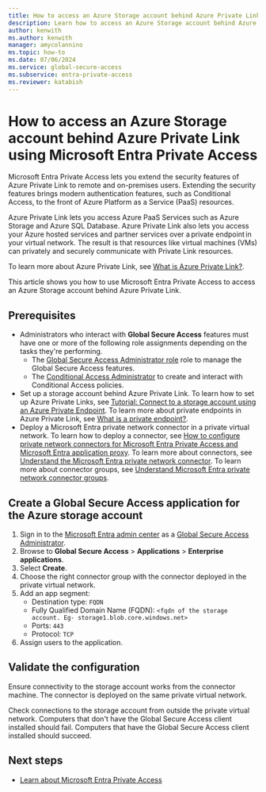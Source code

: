 ```yaml
---
title: How to access an Azure Storage account behind Azure Private Link using Microsoft Entra Private Access
description: Learn how to access an Azure Storage account behind Azure Private Link using Microsoft Entra Private Access.
author: kenwith    
ms.author: kenwith
manager: amycolannino
ms.topic: how-to
ms.date: 07/06/2024
ms.service: global-secure-access
ms.subservice: entra-private-access 
ms.reviewer: katabish
---
```


# How to access an Azure Storage account behind Azure Private Link using Microsoft Entra Private Access
Microsoft Entra Private Access lets you extend the security features of Azure Private Link to remote and on-premises users. Extending the security features brings modern authentication features, such as Conditional Access, to the front of Azure Platform as a Service (PaaS) resources.

Azure Private Link lets you access Azure PaaS Services such as Azure Storage and Azure SQL Database. Azure Private Link also lets you access your Azure hosted services and partner services over a private endpoint in your virtual network. The result is that resources like virtual machines (VMs) can privately and securely communicate with Private Link resources.

To learn more about Azure Private Link, see [What is Azure Private Link?](/azure/private-link/private-link-overview).

This article shows you how to use Microsoft Entra Private Access to access an Azure Storage account behind Azure Private Link.

## Prerequisites
- Administrators who interact with **Global Secure Access** features must have one or more of the following role assignments depending on the tasks they're performing.
   - The [Global Secure Access Administrator role](/azure/active-directory/roles/permissions-reference) role to manage the Global Secure Access features.
   - The [Conditional Access Administrator](/azure/active-directory/roles/permissions-reference#conditional-access-administrator) to create and interact with Conditional Access policies.
- Set up a storage account behind Azure Private Link. To learn how to set up Azure Private Links, see [Tutorial: Connect to a storage account using an Azure Private Endpoint](/azure/private-link/tutorial-private-endpoint-storage-portal). To learn more about private endpoints in Azure Private Link, see [What is a private endpoint?](/azure/private-link/private-endpoint-overview).
- Deploy a Microsoft Entra private network connector in a private virtual network. To learn how to deploy a connector, see [How to configure private network connectors for Microsoft Entra Private Access and Microsoft Entra application proxy](how-to-configure-connectors.md). To learn more about connectors, see [Understand the Microsoft Entra private network connector](concept-connectors.md). To learn more about connector groups, see [Understand Microsoft Entra private network connector groups](concept-connector-groups.md).
 
## Create a Global Secure Access application for the Azure storage account
1. Sign in to the [Microsoft Entra admin center](https://entra.microsoft.com) as a [Global Secure Access Administrator](/azure/active-directory/roles/permissions-reference#global-secure-access-administrator).
1. Browse to **Global Secure Access** > **Applications** > **Enterprise applications**.
1. Select **Create**. 
1. Choose the right connector group with the connector deployed in the private virtual network.
1. Add an app segment:
    - Destination type: `FQDN` 
    - Fully Qualified Domain Name (FQDN): `<fqdn of the storage account. Eg- storage1.blob.core.windows.net>`
    - Ports: `443`
    - Protocol: `TCP`
1. Assign users to the application. 

## Validate the configuration
Ensure connectivity to the storage account works from the connector machine. The connector is deployed on the same private virtual network.

Check connections to the storage account from outside the private virtual network. Computers that don't have the Global Secure Access client installed should fail. Computers that have the Global Secure Access client installed should succeed. 

## Next steps
- [Learn about Microsoft Entra Private Access](concept-private-access.md)
